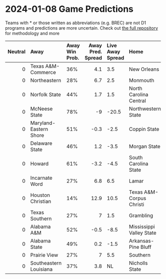 # 2024-01-08 Game Predictions
Teams with * or those written as abbreviations (e.g. BREC) are not D1 programs and predictions are more uncertain. Check out [the full repository](https://github.com/grdavis/college-basketball-elo) for methodology and more

|   Neutral | Away                   | Away Win Prob.   |   Away Pred. Spread | Live Away Spread   | Home                     | Home Win Prob.   |   Home Pred. Spread |
|----------:|:-----------------------|:-----------------|--------------------:|:-------------------|:-------------------------|:-----------------|--------------------:|
|         0 | Texas A&M-Commerce     | 36%              |                 4.1 | 3.5                | New Orleans              | 64%              |                -4.1 |
|         0 | Northeastern           | 28%              |                 6.7 | 2.5                | Monmouth                 | 72%              |                -6.7 |
|         0 | Norfolk State          | 44%              |                 1.7 | 1.5                | North Carolina Central   | 56%              |                -1.7 |
|         0 | McNeese State          | 78%              |                -9   | -20.5              | Northwestern State       | 22%              |                 9   |
|         0 | Maryland-Eastern Shore | 51%              |                -0.3 | -2.5               | Coppin State             | 49%              |                 0.3 |
|         0 | Delaware State         | 46%              |                 1.2 | -3.5               | Morgan State             | 54%              |                -1.2 |
|         0 | Howard                 | 61%              |                -3.2 | -4.5               | South Carolina State     | 39%              |                 3.2 |
|         0 | Incarnate Word         | 27%              |                 6.8 | 6.5                | Lamar                    | 73%              |                -6.8 |
|         0 | Houston Christian      | 14%              |                12.9 | 10.5               | Texas A&M-Corpus Christi | 86%              |               -12.9 |
|         0 | Texas Southern         | 27%              |                 7   | 1.5                | Grambling                | 73%              |                -7   |
|         0 | Alabama A&M            | 52%              |                -0.5 | -8.5               | Mississippi Valley State | 48%              |                 0.5 |
|         0 | Alabama State          | 49%              |                 0.2 | -1.5               | Arkansas-Pine Bluff      | 51%              |                -0.2 |
|         0 | Prairie View           | 27%              |                 7   | 5.5                | Southern                 | 73%              |                -7   |
|         0 | Southeastern Louisiana | 37%              |                 3.8 | NL                 | Nicholls State           | 63%              |                -3.8 |